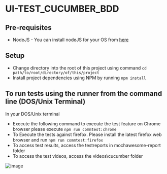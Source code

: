# UI-TEST_CUCUMBER_BDD

## Pre-requisites
* NodeJS - You can install nodeJS for your OS from [here](https://nodejs.org/en/download/package-manager/)

## Setup
* Change directory into the root of this project using command `cd path/to/root/directory/of/this/project`
* Install project dependencies using NPM by running `npm install`

## To run tests using the runner from the command line (DOS/Unix Terminal)
In your DOS/Unix terminal
* Execute the following command to execute the test feature on Chrome browser please execute `npm run commtest:chrome`
* To Execute the tests against firefox. Please install the latest firefox web browser and run `npm run commtest:firefox`
* To access test results, access the testreports in mochawesome-report folder
* To access the test videos, access the videos\cucumber folder

![image](https://user-images.githubusercontent.com/56835649/141675738-7e254691-598d-4851-8808-0e288642db15.png)
